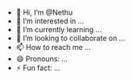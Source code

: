 - 👋 Hi, I’m @Nethu
- 👀 I’m interested in ...
- 🌱 I’m currently learning ...
- 💞️ I’m looking to collaborate on ...
- 📫 How to reach me ...
- 😄 Pronouns: ...
- ⚡ Fun fact: ...

<!---
Nethuhiru1/Nethu is a ✨ special ✨ repository because its `README.md` (this file) appears on your GitHub profile.
You can click the Preview link to take a look at your changes.
--->
